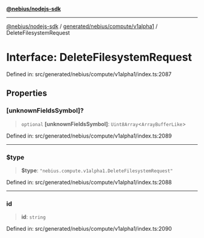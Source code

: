 [**@nebius/nodejs-sdk**](../../../../../README.md)

***

[@nebius/nodejs-sdk](../../../../../README.md) / [generated/nebius/compute/v1alpha1](../README.md) / DeleteFilesystemRequest

# Interface: DeleteFilesystemRequest

Defined in: src/generated/nebius/compute/v1alpha1/index.ts:2087

## Properties

### \[unknownFieldsSymbol\]?

> `optional` **\[unknownFieldsSymbol\]**: `Uint8Array`\<`ArrayBufferLike`\>

Defined in: src/generated/nebius/compute/v1alpha1/index.ts:2089

***

### $type

> **$type**: `"nebius.compute.v1alpha1.DeleteFilesystemRequest"`

Defined in: src/generated/nebius/compute/v1alpha1/index.ts:2088

***

### id

> **id**: `string`

Defined in: src/generated/nebius/compute/v1alpha1/index.ts:2090
